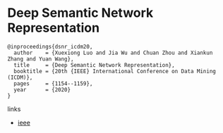# Deep Semantic Network Representation

```
@inproceedings{dsnr_icdm20,
  author    = {Xuexiong Luo and Jia Wu and Chuan Zhou and Xiankun Zhang and Yuan Wang},
  title     = {Deep Semantic Network Representation},
  booktitle = {20th {IEEE} International Conference on Data Mining (ICDM)},
  pages     = {1154--1159},
  year      = {2020}
}
```

links
- [ieee](https://ieeexplore.ieee.org/document/9338273)
